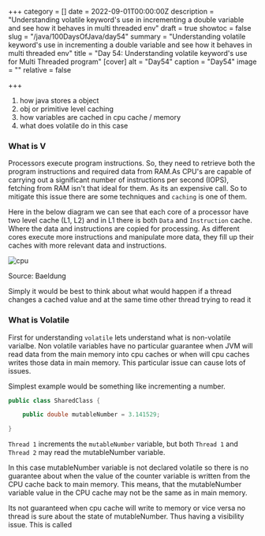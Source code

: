 +++
category = []
date = 2022-09-01T00:00:00Z
description = "Understanding volatile keyword's use in incrementing a double variable and see how it behaves in multi threaded env"
draft = true
showtoc = false
slug = "/java/100DaysOfJava/day54"
summary = "Understanding volatile keyword's use in incrementing a double variable and see how it behaves in multi threaded env"
title = "Day 54: Understanding volatile keyword's use for Multi Threaded program"
[cover]
alt = "Day54"
caption = "Day54"
image = ""
relative = false

+++
1. how java stores a object
2. obj or primitive level caching
3. how variables are cached in cpu cache / memory
4. what does volatile do in this case

### What is V

Processors execute program instructions. So, they need to retrieve both the program instructions and required data from RAM.As CPU's are capable of carrying out a significant number of instructions per second (IOPS), fetching from RAM isn't that ideal for them. As its an expensive call. So to mitigate this issue there are some techniques and `caching` is one of them.

Here in the below diagram we can see that each core of a processor have two level cache (L1, L2) and in L1 there is both `Data` and `Instruction` cache. Where the data and instructions are copied for processing. As different cores execute more instructions and manipulate more data, they fill up their caches with more relevant data and instructions.

![cpu](https://www.baeldung.com/wp-content/uploads/2017/08/cpu.png "Cpu Cache")

Source: Baeldung

Simply it would be best to think about what would happen if a thread changes a cached value and at the same time other thread trying to read it

### What is Volatile

First for understanding `volatile` lets understand what is non-volatile varialbe. Non volatile variables have no particular guarantee when JVM  will read data from the main memory into cpu caches or when will cpu caches writes those data in main memory. This particular issue can cause lots of issues.

Simplest example would be something like incrementing a number.

```java
public class SharedClass {

    public double mutableNumber = 3.141529;

}
```

`Thread 1` increments the `mutableNumber` variable, but both `Thread 1` and `Thread 2` may read the mutableNumber variable.

In this case mutableNumber variable is not declared volatile so there is no guarantee about when the value of the counter variable is written from the CPU cache back to main memory. This means, that the mutableNumber variable value in the CPU cache may not be the same as in main memory. 

Its not guaranteed when cpu cache will write to memory or vice versa no thread is sure about the state of mutableNumber. Thus having a visibility issue. This is called 